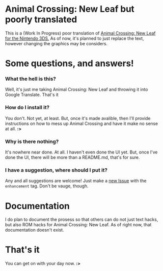 # Animal Crossing: New Leaf but poorly translated
This is a (Work In Progress) poor translation of [Animal Crossing: New Leaf for the Nintendo 3DS.](https://en.wikipedia.org/wiki/Animal_Crossing:_New_Leaf) As of now, it's planned to just replace the text, however changing the graphics may be considers.

# Some questions, and answers!

### What the hell is this?
Well, it's just me taking Animal Crossing: New Leaf and throwing it into Google Translate. That's it

### How do I install it?
You don't. Not yet, at least. But, once it's made avalible, then I'll provide instructions on how to mess up Animal Crossing and have it make no sense at all. **:>**

### Why is there nothing?
It's nowhere near done. At all. I haven't even done the UI yet. But, once I've done the UI, there will be more than a README.md, that's for sure.

### I have a suggestion, where should I put it?
Any and all suggestions are welcome! Just make a [new Issue](https://github.com/vilijur/acnl-translated/issues/new) with the `enhancement` tag. Don't be vauge, though.


# Documentation
I do plan to document the prosess so that others can do not just text hacks, but also ROM hacks for Animal Crossing: New Leaf. As of right now, that documentation doesn't exist.

# That's it
You can get on with your day now. **:>**
